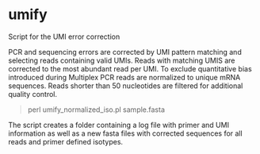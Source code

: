 # umify
Script for the UMI error correction

PCR and sequencing errors are corrected by UMI pattern matching and selecting reads containing valid UMIs. Reads with matching UMIS are corrected to the most abundant read per UMI. To exclude quantitative bias introduced during Multiplex PCR reads are normalized to unique mRNA sequences. Reads shorter than 50 nucleotides are filtered for additional quality control.

>perl umify_normalized_iso.pl sample.fasta

The script creates a folder containing a log file with primer and UMI information as well as a new fasta files with corrected sequences for all reads and primer defined isotypes.
